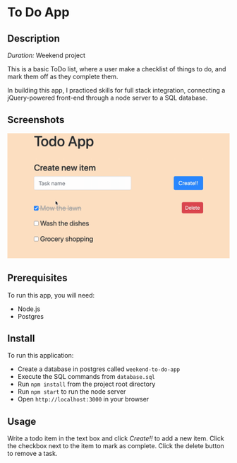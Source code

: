 # To Do App

## Description

_Duration:_ Weekend project

This is a basic ToDo list, where a user make a checklist of things to do, and mark them off as they complete them.

In building this app, I practiced skills for full stack integration, connecting a jQuery-powered front-end through a node server to a SQL database.

## Screenshots

![demo](./todo-app.gif)


## Prerequisites

To run this app, you will need:

- Node.js
- Postgres

## Install

To run this application:

- Create a database in postgres called `weekend-to-do-app`
- Execute the SQL commands from `database.sql`
- Run `npm install` from the project root directory
- Run `npm start` to run the node server
- Open `http://localhost:3000` in your browser

## Usage

Write a todo item in the text box and click _Create!!_ to add a new item.
Click the checkbox next to the item to mark as complete.
Click the delete button to remove a task.
